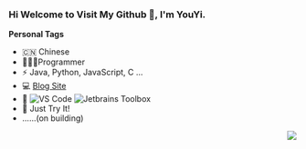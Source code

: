 ### Hi Welcome to Visit My Github 👋, I'm YouYi.



**Personal Tags**

- 🇨🇳 Chinese
- 🧑🏻‍💻Programmer
- ⚡  Java, Python, JavaScript, C ...
- :computer: [Blog Site](https://www.codejuzi.icu)
- 📜 ![VS Code](http://img.shields.io/badge/-VS%20Code-007ACC?style=flat-square&logo=visual-studio-code&logoColor=ffffff) ![Jetbrains Toolbox](https://img.shields.io/badge/Jetbrains-Toolbox-007ACC?style=flat-square&logo=intellij-idea&logoColor=ffffff)
- 💪 Just Try It!
- ......(on building)

<!-- <img align="left" height="137px" src="https://github-readme-stats.vercel.app/api?username=yoyocraft&count_private=true&hide&hide_title=true&hide_border=true&show_icons=true&line_height=21&bg_color=0,EC6C6C,FFD479,FFFC79,73FA79&theme=graywhite&locale=cn" /> -->



<div align="right">
<img src=assets/angry.gif/>
</div>


